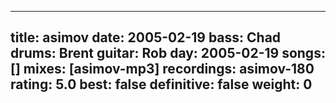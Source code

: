 
---
title: asimov
date: 2005-02-19
bass:	Chad
drums:	Brent
guitar:	Rob
day: 2005-02-19
songs: []
mixes: [asimov-mp3]
recordings: asimov-180
rating: 5.0
best: false
definitive: false
weight: 0
---

